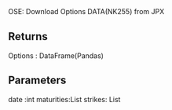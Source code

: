 OSE:
Download Options DATA(NK255) from JPX   　

Returns
-------
Options : DataFrame(Pandas)

Parameters
----------
date :int 
maturities:List
strikes: List
   
